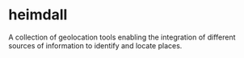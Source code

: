# heimdall
A collection of geolocation tools enabling the integration of different sources of information to identify and locate places.
